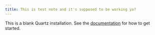 ```yaml
---
title: This is test note and it's supposed to be working ya? 
---
```


This is a blank Quartz installation.
See the [documentation](https://quartz.jzhao.xyz) for how to get started.
